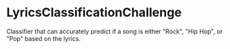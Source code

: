 # LyricsClassificationChallenge
Classifier that can accurately predict if a song is either "Rock", "Hip Hop", or "Pop" based on the lyrics.
